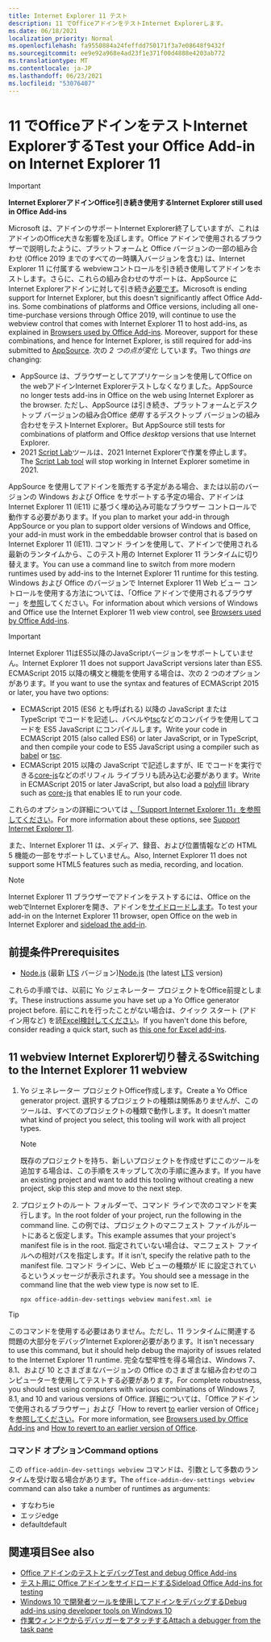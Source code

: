```yaml
---
title: Internet Explorer 11 テスト
description: 11 でOfficeアドインをテストInternet Explorerします。
ms.date: 06/18/2021
localization_priority: Normal
ms.openlocfilehash: fa9550884a24feffdd750171f3a7e08648f9432f
ms.sourcegitcommit: ee9e92a968e4ad23f1e371f00d4888e4203ab772
ms.translationtype: MT
ms.contentlocale: ja-JP
ms.lasthandoff: 06/23/2021
ms.locfileid: "53076407"
---
```

# <a name="test-your-office-add-in-on-internet-explorer-11"></a><span data-ttu-id="ebc0e-103">11 でOfficeアドインをテストInternet Explorerする</span><span class="sxs-lookup"><span data-stu-id="ebc0e-103">Test your Office Add-in on Internet Explorer 11</span></span>

> [!IMPORTANT]
> <span data-ttu-id="ebc0e-104">**Internet ExplorerアドインOffice引き続き使用する**</span><span class="sxs-lookup"><span data-stu-id="ebc0e-104">**Internet Explorer still used in Office Add-ins**</span></span>
>
> <span data-ttu-id="ebc0e-105">Microsoft は、アドインのサポートInternet Explorer終了していますが、これはアドインのOffice大きな影響を及ぼします。Office アドインで使用されるブラウザーで説明したように、プラットフォームと Office バージョンの一部の組み合わせ (Office 2019 までのすべての一時購入バージョンを含む) は、Internet Explorer 11 に付属する webview[](../concepts/browsers-used-by-office-web-add-ins.md)コントロールを引き続き使用してアドインをホストします。さらに、これらの組み合わせのサポートは、AppSource にInternet Explorerアドインに対して引き続き[必要です](/office/dev/store/submit-to-appsource-via-partner-center)。</span><span class="sxs-lookup"><span data-stu-id="ebc0e-105">Microsoft is ending support for Internet Explorer, but this doesn't significantly affect Office Add-ins. Some combinations of platforms and Office versions, including all one-time-purchase versions through Office 2019, will continue to use the webview control that comes with Internet Explorer 11 to host add-ins, as explained in [Browsers used by Office Add-ins](../concepts/browsers-used-by-office-web-add-ins.md). Moreover, support for these combinations, and hence for Internet Explorer, is still required for add-ins submitted to [AppSource](/office/dev/store/submit-to-appsource-via-partner-center).</span></span> <span data-ttu-id="ebc0e-106">次の *2 つの点が変化* しています。</span><span class="sxs-lookup"><span data-stu-id="ebc0e-106">Two things *are* changing:</span></span>
>
> - <span data-ttu-id="ebc0e-107">AppSource は、ブラウザーとしてアプリケーションを使用してOffice on the webアドインInternet Explorerテストしなくなりました。</span><span class="sxs-lookup"><span data-stu-id="ebc0e-107">AppSource no longer tests add-ins in Office on the web using Internet Explorer as the browser.</span></span> <span data-ttu-id="ebc0e-108">ただし、AppSource は引き続き、プラットフォームとデスクトップ バージョンの組み合Office *使用* するデスクトップ バージョンの組み合わせをテストInternet Explorer。</span><span class="sxs-lookup"><span data-stu-id="ebc0e-108">But AppSource still tests for combinations of platform and Office *desktop* versions that use Internet Explorer.</span></span>
> - <span data-ttu-id="ebc0e-109">2021 [Script Lab](../overview/explore-with-script-lab.md)ツールは、2021 Internet Explorerで作業を停止します。</span><span class="sxs-lookup"><span data-stu-id="ebc0e-109">The [Script Lab tool](../overview/explore-with-script-lab.md) will stop working in Internet Explorer sometime in 2021.</span></span>

<span data-ttu-id="ebc0e-110">AppSource を使用してアドインを販売する予定がある場合、または以前のバージョンの Windows および Office をサポートする予定の場合、アドインは Internet Explorer 11 (IE11) に基づく埋め込み可能なブラウザー コントロールで動作する必要があります。</span><span class="sxs-lookup"><span data-stu-id="ebc0e-110">If you plan to market your add-in through AppSource or you plan to support older versions of Windows and Office, your add-in must work in the embeddable browser control that is based on Internet Explorer 11 (IE11).</span></span> <span data-ttu-id="ebc0e-111">コマンド ラインを使用して、アドインで使用される最新のランタイムから、このテスト用の Internet Explorer 11 ランタイムに切り替えます。</span><span class="sxs-lookup"><span data-stu-id="ebc0e-111">You can use a command line to switch from more modern runtimes used by add-ins to the Internet Explorer 11 runtime for this testing.</span></span> <span data-ttu-id="ebc0e-112">Windows および Office のバージョンで Internet Explorer 11 Web ビュー コントロールを使用する方法については、「Office アドインで使用されるブラウザー」を[参照](../concepts/browsers-used-by-office-web-add-ins.md)してください。</span><span class="sxs-lookup"><span data-stu-id="ebc0e-112">For information about which versions of Windows and Office use the Internet Explorer 11 web view control, see [Browsers used by Office Add-ins](../concepts/browsers-used-by-office-web-add-ins.md).</span></span>

> [!IMPORTANT]
> <span data-ttu-id="ebc0e-113">Internet Explorer 11はES5以降のJavaScriptバージョンをサポートしていません。</span><span class="sxs-lookup"><span data-stu-id="ebc0e-113">Internet Explorer 11 does not support JavaScript versions later than ES5.</span></span> <span data-ttu-id="ebc0e-114">ECMAScript 2015 以降の構文と機能を使用する場合は、次の 2 つのオプションがあります。</span><span class="sxs-lookup"><span data-stu-id="ebc0e-114">If you want to use the syntax and features of ECMAScript 2015 or later, you have two options:</span></span>
>
> - <span data-ttu-id="ebc0e-115">ECMAScript 2015 (ES6 とも呼ばれる) 以降の JavaScript または TypeScript でコードを記述し、バベルや[tsc](https://www.typescriptlang.org/index.html)などの[](https://babeljs.io/)コンパイラを使用してコードを ES5 JavaScript にコンパイルします。</span><span class="sxs-lookup"><span data-stu-id="ebc0e-115">Write your code in ECMAScript 2015 (also called ES6) or later JavaScript, or in TypeScript, and then compile your code to ES5 JavaScript using a compiler such as [babel](https://babeljs.io/) or [tsc](https://www.typescriptlang.org/index.html).</span></span>
> - <span data-ttu-id="ebc0e-116">ECMAScript 2015 以降の JavaScript で記述します[](https://en.wikipedia.org/wiki/Polyfill_(programming))が、IE でコードを実行できる[core-js](https://github.com/zloirock/core-js)などのポリフィル ライブラリも読み込む必要があります。</span><span class="sxs-lookup"><span data-stu-id="ebc0e-116">Write in ECMAScript 2015 or later JavaScript, but also load a [polyfill](https://en.wikipedia.org/wiki/Polyfill_(programming)) library such as [core-js](https://github.com/zloirock/core-js) that enables IE to run your code.</span></span>
>
> <span data-ttu-id="ebc0e-117">これらのオプションの詳細については [、「Support Internet Explorer 11」を参照してください](../develop/support-ie-11.md)。</span><span class="sxs-lookup"><span data-stu-id="ebc0e-117">For more information about these options, see [Support Internet Explorer 11](../develop/support-ie-11.md).</span></span>
>
> <span data-ttu-id="ebc0e-118">また、Internet Explorer 11 は、メディア、録音、および位置情報などの HTML 5 機能の一部をサポートしていません。</span><span class="sxs-lookup"><span data-stu-id="ebc0e-118">Also, Internet Explorer 11 does not support some HTML5 features such as media, recording, and location.</span></span>

> [!NOTE]
> <span data-ttu-id="ebc0e-119">Internet Explorer 11 ブラウザーでアドインをテストするには、Office on the webでInternet Explorerを開き、アドインを[サイドロードします](create-a-network-shared-folder-catalog-for-task-pane-and-content-add-ins.md)。</span><span class="sxs-lookup"><span data-stu-id="ebc0e-119">To test your add-in on the Internet Explorer 11 browser, open Office on the web in Internet Explorer and [sideload the add-in](create-a-network-shared-folder-catalog-for-task-pane-and-content-add-ins.md).</span></span>

## <a name="prerequisites"></a><span data-ttu-id="ebc0e-120">前提条件</span><span class="sxs-lookup"><span data-stu-id="ebc0e-120">Prerequisites</span></span>

- <span data-ttu-id="ebc0e-121">[Node.js](https://nodejs.org/) (最新 [LTS](https://nodejs.org/about/releases) バージョン)</span><span class="sxs-lookup"><span data-stu-id="ebc0e-121">[Node.js](https://nodejs.org/) (the latest [LTS](https://nodejs.org/about/releases) version)</span></span>

<span data-ttu-id="ebc0e-122">これらの手順では、以前に Yo ジェネレーター プロジェクトをOffice前提とします。</span><span class="sxs-lookup"><span data-stu-id="ebc0e-122">These instructions assume you have set up a Yo Office generator project before.</span></span> <span data-ttu-id="ebc0e-123">前にこれを行ったことがない場合は、クイック スタート (アドイン用など) を読[Excel検討してください](../quickstarts/excel-quickstart-jquery.md)。</span><span class="sxs-lookup"><span data-stu-id="ebc0e-123">If you haven't done this before, consider reading a quick start, such as [this one for Excel add-ins](../quickstarts/excel-quickstart-jquery.md).</span></span>

## <a name="switching-to-the-internet-explorer-11-webview"></a><span data-ttu-id="ebc0e-124">11 webview Internet Explorer切り替える</span><span class="sxs-lookup"><span data-stu-id="ebc0e-124">Switching to the Internet Explorer 11 webview</span></span>

1. <span data-ttu-id="ebc0e-125">Yo ジェネレーター プロジェクトOffice作成します。</span><span class="sxs-lookup"><span data-stu-id="ebc0e-125">Create a Yo Office generator project.</span></span> <span data-ttu-id="ebc0e-126">選択するプロジェクトの種類は関係ありませんが、このツールは、すべてのプロジェクトの種類で動作します。</span><span class="sxs-lookup"><span data-stu-id="ebc0e-126">It doesn't matter what kind of project you select, this tooling will work with all project types.</span></span>

    > [!NOTE]
    > <span data-ttu-id="ebc0e-127">既存のプロジェクトを持ち、新しいプロジェクトを作成せずにこのツールを追加する場合は、この手順をスキップして次の手順に進みます。</span><span class="sxs-lookup"><span data-stu-id="ebc0e-127">If you have an existing project and want to add this tooling without creating a new project, skip this step and move to the next step.</span></span> 

1. <span data-ttu-id="ebc0e-128">プロジェクトのルート フォルダーで、コマンド ラインで次のコマンドを実行します。</span><span class="sxs-lookup"><span data-stu-id="ebc0e-128">In the root folder of your project, run the following in the command line.</span></span> <span data-ttu-id="ebc0e-129">この例では、プロジェクトのマニフェスト ファイルがルートにあると仮定します。</span><span class="sxs-lookup"><span data-stu-id="ebc0e-129">This example assumes that your project's manifest file is in the root.</span></span> <span data-ttu-id="ebc0e-130">指定されていない場合は、マニフェスト ファイルへの相対パスを指定します。</span><span class="sxs-lookup"><span data-stu-id="ebc0e-130">If it isn't, specify the relative path to the manifest file.</span></span> <span data-ttu-id="ebc0e-131">コマンド ラインに、Web ビューの種類が IE に設定されているというメッセージが表示されます。</span><span class="sxs-lookup"><span data-stu-id="ebc0e-131">You should see a message in the command line that the web view type is now set to IE.</span></span>

    ```command&nbsp;line
    npx office-addin-dev-settings webview manifest.xml ie
    ```

> [!TIP]
> <span data-ttu-id="ebc0e-132">このコマンドを使用する必要はありません。ただし、11 ランタイムに関連する問題の大部分をデバッグInternet Explorer必要があります。</span><span class="sxs-lookup"><span data-stu-id="ebc0e-132">It isn't necessary to use this command, but it should help debug the majority of issues related to the Internet Explorer 11 runtime.</span></span> <span data-ttu-id="ebc0e-133">完全な堅牢性を得る場合は、Windows 7、8.1、および 10 とさまざまなバージョンの Office のさまざまな組み合わせのコンピューターを使用してテストする必要があります。</span><span class="sxs-lookup"><span data-stu-id="ebc0e-133">For complete robustness, you should test using computers with various combinations of Windows 7, 8.1, and 10 and various versions of Office.</span></span> <span data-ttu-id="ebc0e-134">詳細については、「Office アドインで使用されるブラウザー」および「How to revert [to](../concepts/browsers-used-by-office-web-add-ins.md) earlier version of Office」 を[参照してください](https://support.microsoft.com/topic/how-to-revert-to-an-earlier-version-of-office-2bd5c457-a917-d57e-35a1-f709e3dda841)。</span><span class="sxs-lookup"><span data-stu-id="ebc0e-134">For more information, see [Browsers used by Office Add-ins](../concepts/browsers-used-by-office-web-add-ins.md) and [How to revert to an earlier version of Office](https://support.microsoft.com/topic/how-to-revert-to-an-earlier-version-of-office-2bd5c457-a917-d57e-35a1-f709e3dda841).</span></span>

### <a name="command-options"></a><span data-ttu-id="ebc0e-135">コマンド オプション</span><span class="sxs-lookup"><span data-stu-id="ebc0e-135">Command options</span></span>

<span data-ttu-id="ebc0e-136">この `office-addin-dev-settings webview` コマンドは、引数として多数のランタイムを受け取る場合があります。</span><span class="sxs-lookup"><span data-stu-id="ebc0e-136">The `office-addin-dev-settings webview` command can also take a number of runtimes as arguments:</span></span>

- <span data-ttu-id="ebc0e-137">すなわち</span><span class="sxs-lookup"><span data-stu-id="ebc0e-137">ie</span></span>
- <span data-ttu-id="ebc0e-138">エッジ</span><span class="sxs-lookup"><span data-stu-id="ebc0e-138">edge</span></span>
- <span data-ttu-id="ebc0e-139">default</span><span class="sxs-lookup"><span data-stu-id="ebc0e-139">default</span></span>

## <a name="see-also"></a><span data-ttu-id="ebc0e-140">関連項目</span><span class="sxs-lookup"><span data-stu-id="ebc0e-140">See also</span></span>

* [<span data-ttu-id="ebc0e-141">Office アドインのテストとデバッグ</span><span class="sxs-lookup"><span data-stu-id="ebc0e-141">Test and debug Office Add-ins</span></span>](test-debug-office-add-ins.md)
* [<span data-ttu-id="ebc0e-142">テスト用に Office アドインをサイドロードする</span><span class="sxs-lookup"><span data-stu-id="ebc0e-142">Sideload Office Add-ins for testing</span></span>](create-a-network-shared-folder-catalog-for-task-pane-and-content-add-ins.md)
* [<span data-ttu-id="ebc0e-143">Windows 10 で開発者ツールを使用してアドインをデバッグする</span><span class="sxs-lookup"><span data-stu-id="ebc0e-143">Debug add-ins using developer tools on Windows 10</span></span>](debug-add-ins-using-f12-developer-tools-on-windows-10.md)
* [<span data-ttu-id="ebc0e-144">作業ウィンドウからデバッガーをアタッチする</span><span class="sxs-lookup"><span data-stu-id="ebc0e-144">Attach a debugger from the task pane</span></span>](attach-debugger-from-task-pane.md)
